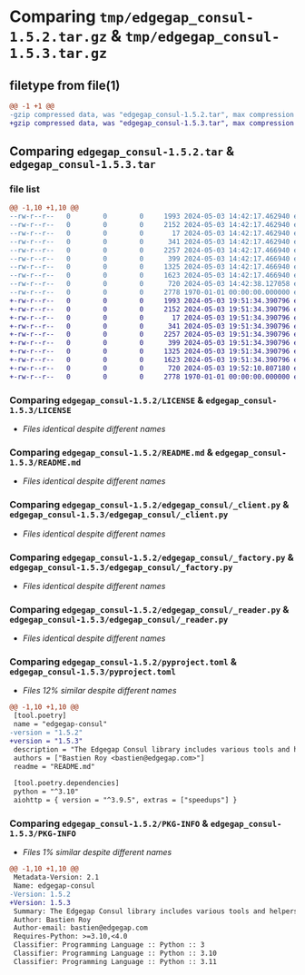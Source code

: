 # Comparing `tmp/edgegap_consul-1.5.2.tar.gz` & `tmp/edgegap_consul-1.5.3.tar.gz`

## filetype from file(1)

```diff
@@ -1 +1 @@
-gzip compressed data, was "edgegap_consul-1.5.2.tar", max compression
+gzip compressed data, was "edgegap_consul-1.5.3.tar", max compression
```

## Comparing `edgegap_consul-1.5.2.tar` & `edgegap_consul-1.5.3.tar`

### file list

```diff
@@ -1,10 +1,10 @@
--rw-r--r--   0        0        0     1993 2024-05-03 14:42:17.462940 edgegap_consul-1.5.2/LICENSE
--rw-r--r--   0        0        0     2152 2024-05-03 14:42:17.462940 edgegap_consul-1.5.2/README.md
--rw-r--r--   0        0        0       17 2024-05-03 14:42:17.462940 edgegap_consul-1.5.2/edgegap_consul/BUILD
--rw-r--r--   0        0        0      341 2024-05-03 14:42:17.462940 edgegap_consul-1.5.2/edgegap_consul/__init__.py
--rw-r--r--   0        0        0     2257 2024-05-03 14:42:17.466940 edgegap_consul-1.5.2/edgegap_consul/_client.py
--rw-r--r--   0        0        0      399 2024-05-03 14:42:17.466940 edgegap_consul-1.5.2/edgegap_consul/_configuration.py
--rw-r--r--   0        0        0     1325 2024-05-03 14:42:17.466940 edgegap_consul-1.5.2/edgegap_consul/_factory.py
--rw-r--r--   0        0        0     1623 2024-05-03 14:42:17.466940 edgegap_consul-1.5.2/edgegap_consul/_reader.py
--rw-r--r--   0        0        0      720 2024-05-03 14:42:38.127058 edgegap_consul-1.5.2/pyproject.toml
--rw-r--r--   0        0        0     2778 1970-01-01 00:00:00.000000 edgegap_consul-1.5.2/PKG-INFO
+-rw-r--r--   0        0        0     1993 2024-05-03 19:51:34.390796 edgegap_consul-1.5.3/LICENSE
+-rw-r--r--   0        0        0     2152 2024-05-03 19:51:34.390796 edgegap_consul-1.5.3/README.md
+-rw-r--r--   0        0        0       17 2024-05-03 19:51:34.390796 edgegap_consul-1.5.3/edgegap_consul/BUILD
+-rw-r--r--   0        0        0      341 2024-05-03 19:51:34.390796 edgegap_consul-1.5.3/edgegap_consul/__init__.py
+-rw-r--r--   0        0        0     2257 2024-05-03 19:51:34.390796 edgegap_consul-1.5.3/edgegap_consul/_client.py
+-rw-r--r--   0        0        0      399 2024-05-03 19:51:34.390796 edgegap_consul-1.5.3/edgegap_consul/_configuration.py
+-rw-r--r--   0        0        0     1325 2024-05-03 19:51:34.390796 edgegap_consul-1.5.3/edgegap_consul/_factory.py
+-rw-r--r--   0        0        0     1623 2024-05-03 19:51:34.390796 edgegap_consul-1.5.3/edgegap_consul/_reader.py
+-rw-r--r--   0        0        0      720 2024-05-03 19:52:10.807180 edgegap_consul-1.5.3/pyproject.toml
+-rw-r--r--   0        0        0     2778 1970-01-01 00:00:00.000000 edgegap_consul-1.5.3/PKG-INFO
```

### Comparing `edgegap_consul-1.5.2/LICENSE` & `edgegap_consul-1.5.3/LICENSE`

 * *Files identical despite different names*

### Comparing `edgegap_consul-1.5.2/README.md` & `edgegap_consul-1.5.3/README.md`

 * *Files identical despite different names*

### Comparing `edgegap_consul-1.5.2/edgegap_consul/_client.py` & `edgegap_consul-1.5.3/edgegap_consul/_client.py`

 * *Files identical despite different names*

### Comparing `edgegap_consul-1.5.2/edgegap_consul/_factory.py` & `edgegap_consul-1.5.3/edgegap_consul/_factory.py`

 * *Files identical despite different names*

### Comparing `edgegap_consul-1.5.2/edgegap_consul/_reader.py` & `edgegap_consul-1.5.3/edgegap_consul/_reader.py`

 * *Files identical despite different names*

### Comparing `edgegap_consul-1.5.2/pyproject.toml` & `edgegap_consul-1.5.3/pyproject.toml`

 * *Files 12% similar despite different names*

```diff
@@ -1,10 +1,10 @@
 [tool.poetry]
 name = "edgegap-consul"
-version = "1.5.2"
+version = "1.5.3"
 description = "The Edgegap Consul library includes various tools and helpers for interacting with Consul. It is designed for use within the Edgegap organization."
 authors = ["Bastien Roy <bastien@edgegap.com>"]
 readme = "README.md"
 
 [tool.poetry.dependencies]
 python = "^3.10"
 aiohttp = { version = "^3.9.5", extras = ["speedups"] }
```

### Comparing `edgegap_consul-1.5.2/PKG-INFO` & `edgegap_consul-1.5.3/PKG-INFO`

 * *Files 1% similar despite different names*

```diff
@@ -1,10 +1,10 @@
 Metadata-Version: 2.1
 Name: edgegap-consul
-Version: 1.5.2
+Version: 1.5.3
 Summary: The Edgegap Consul library includes various tools and helpers for interacting with Consul. It is designed for use within the Edgegap organization.
 Author: Bastien Roy
 Author-email: bastien@edgegap.com
 Requires-Python: >=3.10,<4.0
 Classifier: Programming Language :: Python :: 3
 Classifier: Programming Language :: Python :: 3.10
 Classifier: Programming Language :: Python :: 3.11
```


